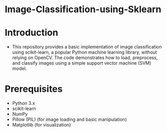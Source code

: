 # Image-Classification-using-Sklearn
# Introduction
- This repository provides a basic implementation of image classification using scikit-learn, a popular Python machine learning library, without relying on OpenCV. The code demonstrates how to load, preprocess, and classify images using a simple support vector machine (SVM) model.

# Prerequisites
- Python 3.x
- scikit-learn
- NumPy
- Pillow (PIL) (for image loading and basic manipulation)
- Matplotlib (for visualization)
